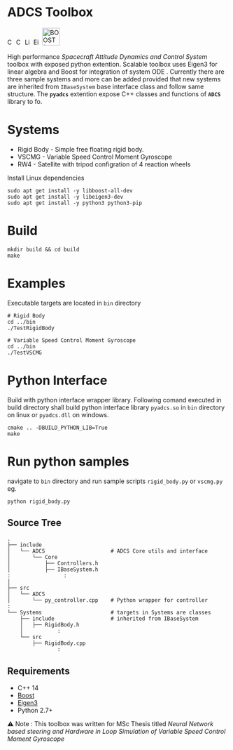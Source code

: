 # ADCS Toolbox

<img src="https://upload.wikimedia.org/wikipedia/commons/1/18/ISO_C%2B%2B_Logo.svg" width = "16" alt="C++ 14"> <img src="https://upload.wikimedia.org/wikipedia/commons/thumb/1/13/Cmake.svg/900px-Cmake.svg.png" width = "16" alt="CMake"> <img src="https://upload.wikimedia.org/wikipedia/commons/thumb/b/b0/NewTux.svg/800px-NewTux.svg.png" width ="16" alt="Linux">
<img src="https://upload.wikimedia.org/wikipedia/commons/d/d1/Eigen_Silly_Professor_135x135.png" width ="16" alt="Eigen (C++ library)">
<img src="https://upload.wikimedia.org/wikipedia/commons/c/cd/Boost.png" width ="40" alt="BOOST (C++ library)">

High performance <i>Spacecraft Attitude Dynamics and Control System</i> toolbox with exposed python extention. Scalable toolbox uses Eigen3 for linear algebra and Boost for integration of system ODE . Currently there are three sample systems and more can be added provided that new systems are inherited from `IBaseSystem` base interface class and follow same structure. The <b>`pyadcs`</b> extention expose C++ classes and functions of <b>`ADCS`</b> library to fo.

# Systems
- Rigid Body - Simple free floating rigid body.
- VSCMG - Variable Speed Control Moment Gyroscope
- RW4 - Satellite with tripod configration of 4 reaction wheels

Install Linux dependencies
```
sudo apt get install -y libboost-all-dev 
sudo apt get install -y libeigen3-dev
sudo apt get install -y python3 python3-pip
```

# Build
```
mkdir build && cd build
make
```

# Examples
Executable targets are located in `bin` directory
```
# Rigid Body 
cd ../bin
./TestRigidBody

# Variable Speed Control Moment Gyroscope
cd ../bin
./TestVSCMG

```
# Python Interface
Build with python interface wrapper library. Following comand executed in build directory shall build python interface library `pyadcs.so`  in `bin` directory on linux or `pyadcs.dll` on windows.
```console
cmake .. -DBUILD_PYTHON_LIB=True
make
```
# Run python samples
navigate to `bin` directory and run sample scripts `rigid_body.py` or `vscmg.py` eg.
```
python rigid_body.py
```

## Source Tree
```console
.
├── include
│   └── ADCS                     # ADCS Core utils and interface
│       └── Core
│           ├── Controllers.h
│           ├── IBaseSystem.h
:                 :
│
├── src
│   └── ADCS
│       └── py_controller.cpp    # Python wrapper for controller
:
└── Systems                      # targets in Systems are classes 
    ├── include                  # inherited from IBaseSystem
    │   ├── RigidBody.h
    │           :
    └── src
        ├── RigidBody.cpp
                :

```
## Requirements
- C++ 14
- [Boost](https://www.boost.org/)
- [Eigen3](https://eigen.tuxfamily.org/index.php?title=Main_Page)
- Python 2.7+



⚠️ Note : This toolbox was written for MSc Thesis titled <i> Neural Network based steering and Hardware in Loop Simulation of Variable Speed Control Moment Gyroscope</i>